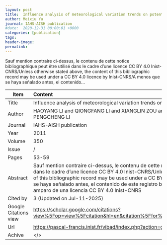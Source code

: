 ```yaml
---
layout: post
title:  Influence analysis of meteorological variation trends on potential evaporation
author: Meixiu Yu
journal: IAHS-AISH publication
#date:  2020-12-31 00:00:01 +0000
categories: [publication]
tags: 
header-image: 
permalink: 
---
```

Sauf mention contraire ci-dessus, le contenu de cette notice bibliographique peut être utilisé dans le cadre d’une licence CC BY 4.0 Inist-CNRS/Unless otherwise stated above, the content of this bibliographic record may be used under a CC BY 4.0 licence by Inist-CNRS/A menos que se haya señalado antes, el contenido...
<!--the above is the excerpt-->
<!--more-->
<!--the following is the text-->


| Item           | Content    	|
| ---------------|:-------------|
| Title          | Influence analysis of meteorological variation trends on potential evaporation     	|
| Author         | HAOYANG LI and QIONGFANG LI and XIANGLIN ZOU and MEIXIU YU and CAI TAO and PENGCHENG LI    	|
| Journal        | IAHS-AISH publication   	|
| Year           | 2011  		|
| Volume         | 350	   	|
| Issue          | /	   	|
| Pages          | 53-59	   	|
| Abstract       | Sauf mention contraire ci-dessus, le contenu de cette notice bibliographique peut être utilisé dans le cadre d’une licence CC BY 4.0 Inist-CNRS/Unless otherwise stated above, the content of this bibliographic record may be used under a CC BY 4.0 licence by Inist-CNRS/A menos que se haya señalado antes, el contenido de este registro bibliográfico puede ser utilizado al amparo de una licencia CC BY 4.0 Inist-CNRS	|
| Cited by		 | 3 (Updated on Jul-11-2025)   	|
| Google Citations view | <https://scholar.google.com/citations?view%5Fop=view%5Fcitation&hl=en&citation%5Ffor%5Fview=ly9d4IgAAAAJ:YOwf2qJgpHMC>		|
| Url  			 | <https://pascal-francis.inist.fr/vibad/index.php?action=getRecordDetail&idt=27392334>		|
| Achive 	     | </>	|

